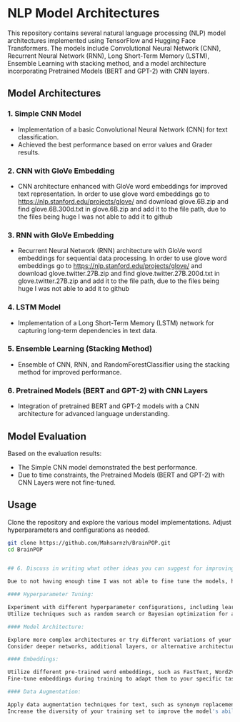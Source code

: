# NLP Model Architectures

This repository contains several natural language processing (NLP) model architectures implemented using TensorFlow and Hugging Face Transformers. The models include Convolutional Neural Network (CNN), Recurrent Neural Network (RNN), Long Short-Term Memory (LSTM), Ensemble Learning with stacking method, and a model architecture incorporating Pretrained Models (BERT and GPT-2) with CNN layers.

## Model Architectures

### 1. Simple CNN Model
- Implementation of a basic Convolutional Neural Network (CNN) for text classification.
- Achieved the best performance based on error values and Grader results.

### 2. CNN with GloVe Embedding
- CNN architecture enhanced with GloVe word embeddings for improved text representation.
In order to use glove word embeddings go to https://nlp.stanford.edu/projects/glove/ and download glove.6B.zip and find glove.6B.300d.txt in glove.6B.zip and add it to the file path, due to the files being huge I was not able to add it to github

### 3. RNN with GloVe Embedding
- Recurrent Neural Network (RNN) architecture with GloVe word embeddings for sequential data processing.
In order to use glove word embeddings go to https://nlp.stanford.edu/projects/glove/ and download glove.twitter.27B.zip and find glove.twitter.27B.200d.txt in glove.twitter.27B.zip and add it to the file path, due to the files being huge I was not able to add it to github


### 4. LSTM Model
- Implementation of a Long Short-Term Memory (LSTM) network for capturing long-term dependencies in text data.

### 5. Ensemble Learning (Stacking Method)
- Ensemble of CNN, RNN, and RandomForestClassifier using the stacking method for improved performance.

### 6. Pretrained Models (BERT and GPT-2) with CNN Layers
- Integration of pretrained BERT and GPT-2 models with a CNN architecture for advanced language understanding.

## Model Evaluation

Based on the evaluation results:
- The Simple CNN model demonstrated the best performance.
- Due to time constraints, the Pretrained Models (BERT and GPT-2) with CNN Layers were not fine-tuned.

## Usage

Clone the repository and explore the various model implementations. Adjust hyperparameters and configurations as needed.

```bash
git clone https://github.com/Mahsarnzh/BrainPOP.git
cd BrainPOP


## 6. Discuss in writing what other ideas you can suggest for improving the model:

Due to not having enough time I was not able to fine tune the models, however it is essential to emphasize that fine-tuning is a critical step for enhancing the performance of any AI model.

#### Hyperparameter Tuning:

Experiment with different hyperparameter configurations, including learning rates, batch sizes, dropout rates, and layer dimensions.
Utilize techniques such as random search or Bayesian optimization for a more systematic exploration.

#### Model Architecture:

Explore more complex architectures or try different variations of your existing models.
Consider deeper networks, additional layers, or alternative architectures like attention mechanisms.

#### Embeddings:

Utilize different pre-trained word embeddings, such as FastText, Word2Vec, or custom embeddings trained on a domain-specific corpus.
Fine-tune embeddings during training to adapt them to your specific task.

#### Data Augmentation:

Apply data augmentation techniques for text, such as synonym replacement, back translation, or paraphrasing.
Increase the diversity of your training set to improve the model's ability to handle variations in language.
